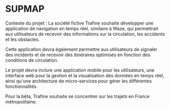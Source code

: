 # SUPMAP
Contexte du projet :
La société fictive Trafine souhaite développer une application de navigation en temps réel, similaire à Waze, qui permettrait aux utilisateurs de recevoir des informations sur la circulation, les accidents et les obstacles.

Cette application devra également permettre aux utilisateurs de signaler des incidents et de recevoir des itinéraires optimisés en fonction des conditions de circulation. 

Le projet devra inclure une application mobile pour les utilisateurs, une interface web pour la gestion et la visualisation des données en temps réel, ainsi qu'une architecture de micro-services pour gérer les différentes fonctionnalités. 

Pour la bêta, Trafine souhaite se concentrer sur les trajets en France métropolitaine. 

 
